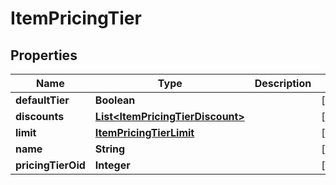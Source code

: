 
# ItemPricingTier

## Properties
Name | Type | Description | Notes
------------ | ------------- | ------------- | -------------
**defaultTier** | **Boolean** |  |  [optional]
**discounts** | [**List&lt;ItemPricingTierDiscount&gt;**](ItemPricingTierDiscount.md) |  |  [optional]
**limit** | [**ItemPricingTierLimit**](ItemPricingTierLimit.md) |  |  [optional]
**name** | **String** |  |  [optional]
**pricingTierOid** | **Integer** |  |  [optional]



